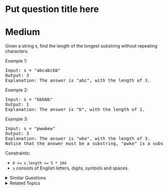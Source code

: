 # Put question title here

# Medium

Given a string s, find the length of the longest substring without repeating characters.

Example 1:

<pre>
Input: s = "abcabcbb"
Output: 3
Explanation: The answer is "abc", with the length of 3.
</pre>

Example 2:

<pre>
Input: s = "bbbbb"
Output: 1
Explanation: The answer is "b", with the length of 1.
</pre>

Example 3:

<pre>
Input: s = "pwwkew"
Output: 3
Explanation: The answer is "wke", with the length of 3.
Notice that the answer must be a substring, "pwke" is a subsequence and not a substring.
</pre>

Constraints:

- `0 <= s.length <= 5 * 104`
- `s` consists of English letters, digits, symbols and spaces.

<details>
<summary> Similar Questions </summary>

-   `Maximum Erasure Value - Medium`
-   `Minimum Consecutive Cards to Pick Up - Medium`
-   `Subarrays with K Different Integers - Hard`

</details>

<details>
<summary> Related Topics </summary>

-   `Hash Table`
-   `String`
-   `Sliding Window`

</details>
